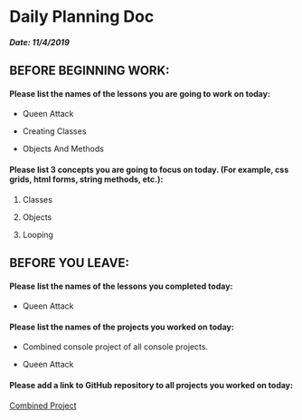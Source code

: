 # Daily Planning Doc

##### Date: 11/4/2019

## BEFORE BEGINNING WORK:


#### Please list the names of the lessons you are going to work on today:

* Queen Attack

* Creating Classes

* Objects And Methods

#### Please list 3 concepts you are going to focus on today. (For example, css grids, html forms, string methods, etc.):

1. Classes

2. Objects

3. Looping




## BEFORE YOU LEAVE:


#### Please list the names of the lessons you completed today:


* Queen Attack

#### Please list the names of the projects you worked on today:

*  Combined console project of all console projects.

*  Queen Attack


#### Please add a link to GitHub repository to all projects you worked on today:

[Combined Project](https://github.com/Riverface/csharp-helloworld)